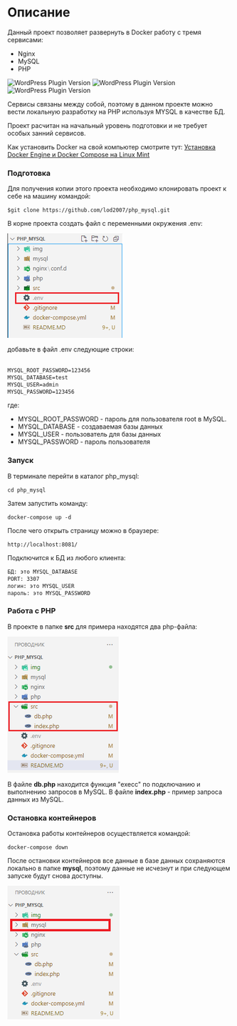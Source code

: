 # Описание

Данный проект позволяет развернуть в Docker  работу с тремя сервисами:
 - Nginx
 - MySQL
 - PHP

![WordPress Plugin Version](https://img.shields.io/badge/nginx-latest-green)
![WordPress Plugin Version](https://img.shields.io/badge/mysql-5.7-green)
![WordPress Plugin Version](https://img.shields.io/badge/php-7.2-green)

Сервисы связаны между собой, поэтому в данном проекте можно вести локальную разработку на PHP используя MYSQL в качестве БД.

Проект расчитан на начальный уровень подготовки и не требует особых занний сервисов.

Как установить Docker на свой компьютер смотрите тут: [Установка Docker Engine и Docker Compose на Linux Mint](https://github.com/lod2007/pyspark#%D1%83%D1%81%D1%82%D0%B0%D0%BD%D0%BE%D0%B2%D0%BA%D0%B0-docker-engine-%D0%B8-docker-compose-%D0%BD%D0%B0-linux-mint)

### Подготовка

Для получения копии этого проекта необходимо клонировать проект к себе на машину командой:

    $git clone https://github.com/lod2007/php_mysql.git

В корне проекта создать файл с переменными окружения .env:

![.env](./img/1.png)

добавьте в файл .env следующие строки:
```

MYSQL_ROOT_PASSWORD=123456
MYSQL_DATABASE=test
MYSQL_USER=admin
MYSQL_PASSWORD=123456
```
где:
 - MYSQL_ROOT_PASSWORD - пароль для пользователя root в MySQL.
 - MYSQL_DATABASE - создаваемая базы данных
 - MYSQL_USER - пользователь для базы данных
 - MYSQL_PASSWORD - пароль пользователя

### Запуск

В терминале перейти в каталог php_mysql:

    cd php_mysql

Затем запустить команду:

    docker-compose up -d

После чего открыть страницу можно в браузере:

    http://localhost:8081/

Подключится к БД из любого клиента: 

    БД: это MYSQL_DATABASE
    PORT: 3307
    логин: это MYSQL_USER
    пароль: это MYSQL_PASSWORD

### Работа с PHP

В проекте в папке **src** для примера находятся два php-файла:

![.env](./img/2.png)

В файле **db.php** находится функция "execc" по подключанию и выполнению запросов в MySQL.
В файле **index.php** - пример запроса данных из MySQL.

### Остановка контейнеров

Остановка работы контейнеров осуществляется командой:

    docker-compose down

После остановки контейнеров все данные в базе данных сохраняются локально в папке **mysql**, поэтому данные не исчезнут и при следующем запуске будут снова доступны.

![.env](./img/3.png)
